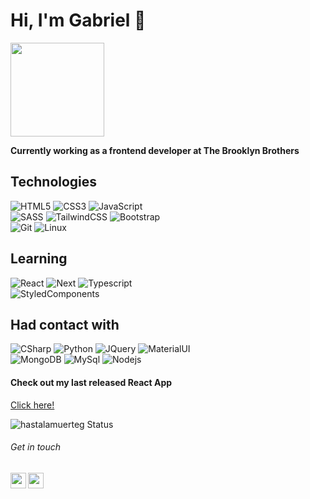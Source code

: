 # Hi, I'm Gabriel 🤖

<img width="150px" src="https://encrypted-tbn0.gstatic.com/images?q=tbn:ANd9GcTdE0TptEHJjlOeNTTqAxYf5FVU20H1tUtljyFOETbVPPxvGq9iFF8XbA-kwIjrgbbF3jk&usqp=CAU"/> 

**Currently working as a frontend developer at The Brooklyn Brothers** 


## Technologies

![HTML5](https://img.shields.io/badge/HTML5-red?style=flat&logo=html5)
![CSS3](https://img.shields.io/badge/-CSS3-blue?style=flat&logo=css3)
![JavaScript](https://img.shields.io/badge/-JavaScript-yellow?style=flat&logo=javascript)<br/>
![SASS](https://img.shields.io/badge/-Sass-pink?style=flat&logo=sass)
![TailwindCSS](https://img.shields.io/badge/-TailwindCSS-indigo?style=flat&logo=tailwindcss)
![Bootstrap](https://img.shields.io/badge/-Bootstrap-purple?style=flat&logo=Bootstrap)<br/>
![Git](https://img.shields.io/badge/-Git-orange?style=flat&logo=Git)
![Linux](https://img.shields.io/badge/-Linux-black?style=flat&logo=Linux)


## Learning

![React](https://img.shields.io/badge/-React-blue?style=flat&logo=React)
![Next](https://img.shields.io/badge/-Next-black?style=flat&logo=Next)
![Typescript](https://img.shields.io/badge/-Typescript-lightblue?style=flat&logo=Typescript)<br/>
![StyledComponents](https://img.shields.io/badge/-StyledComponents-purple?style=flat&logo=StyledComponents)


## Had contact with
![CSharp](https://img.shields.io/badge/-CSharp-blue?style=flat&logo=CSharp)
![Python](https://img.shields.io/badge/-Python-pink?style=flat&logo=Python)
![JQuery](https://img.shields.io/badge/-JQuery-lightblue?style=flat&logo=JQuery)
![MaterialUI](https://img.shields.io/badge/-MaterialUI-blue?style=flat&logo=MaterialUI)<br/>
![MongoDB](https://img.shields.io/badge/-MongoDB-green?style=flat&logo=MongoDB)
![MySql](https://img.shields.io/badge/-MySql-white?style=flat&logo=MySql)
![Nodejs](https://img.shields.io/badge/-Nodejs-green?style=flat&logo=Nodejs)


#### Check out my last released React App
<a href="https://witty-flashcards.netlify.app/">Click here!</a>


![hastalamuerteg Status](https://github-readme-stats.vercel.app/api?username=hastalamuerteg&theme=radical&show_icons=true)

###### Get in touch
<a href="https://www.linkedin.com/in/gabriel--vicente/">
  <img align="left" alt="gabriel's LinkedIn" width="25px" src="https://cdn.jsdelivr.net/npm/simple-icons@v3/icons/linkedin.svg" />
</a>
<a href="https://github.com/hastalamuerteg">
  <img align="left" alt="gabriel's github" width="25px" src="https://cdn.jsdelivr.net/npm/simple-icons@v3/icons/github.svg" />
</a>

